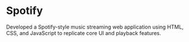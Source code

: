 # Spotify
Developed a Spotify-style music streaming web application using HTML, CSS, and JavaScript to replicate core UI and playback features.
